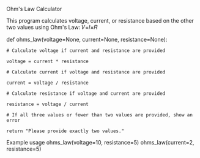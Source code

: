 Ohm's Law Calculator

This program calculates voltage, current, or resistance based on the other two values using Ohm's Law: 𝑉=𝐼×𝑅

def ohms_law(voltage=None, current=None, resistance=None):

    # Calculate voltage if current and resistance are provided
    
    voltage = current * resistance
    
    # Calculate current if voltage and resistance are provided
    
    current = voltage / resistance
    
    # Calculate resistance if voltage and current are provided
    
    resistance = voltage / current
    
    # If all three values or fewer than two values are provided, show an error
    
    return "Please provide exactly two values."
Example usage
ohms_law(voltage=10, resistance=5) ohms_law(current=2, resistance=5)
